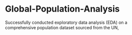# Global-Population-Analysis
Successfully conducted exploratory data analysis (EDA) on a comprehensive population dataset sourced from the UN, 
